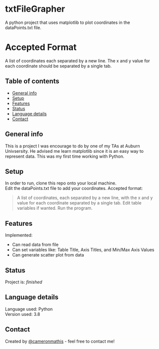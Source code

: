 # txtFileGrapher
A python project that uses matplotlib to plot coordinates in the dataPoints.txt file.

# Accepted Format
A list of coordinates each separated by a new line.
The x and y value for each coordinate should be separated by a single tab.

## Table of contents
* [General info](#general-info)
* [Setup](#setup)
* [Features](#features)
* [Status](#status)
* [Language details](#Language-details)
* [Contact](#contact)

## General info
This is a project I was encourage to do by one of my TAs at Auburn Univsersity. He advised me learn matplotlib since it is an easy way to represent data. This was my first time working with Python.

## Setup
In order to run, clone this repo onto your local machine.</br>
Edit the dataPoints.txt file to add your coordinates. Accepted format: </br>
> A list of coordinates, each separated by a new line, with the x and y value for each coordinate separated by a single tab.
Edit table variables if wanted.
Run the program.

## Features
Implemented:
* Can read data from file
* Can set variables like: Table Title, Axis Titles, and Min/Max Axis Values
* Can generate scatter plot from data

## Status
Project is: _finished_

## Language details
Language used: Python </br>
Version used: 3.8

## Contact
Created by [@cameronmathis](https://github.com/cameronmathis/) - feel free to contact me!
